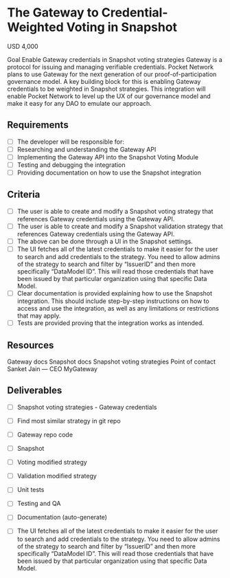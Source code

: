 # The Gateway to Credential-Weighted Voting in Snapshot

USD 4,000

Goal
Enable Gateway credentials in Snapshot voting strategies
Gateway is a protocol for issuing and managing verifiable credentials. Pocket Network plans to use Gateway for the next generation of our proof-of-participation governance model. A key building block for this is enabling Gateway credentials to be weighted in Snapshot strategies. This integration will enable Pocket Network to level up the UX of our governance model and make it easy for any DAO to emulate our approach.

## Requirements

- [ ] The developer will be responsible for:
- [ ] Researching and understanding the Gateway API
- [ ] Implementing the Gateway API into the Snapshot Voting Module
- [ ] Testing and debugging the integration
- [ ] Providing documentation on how to use the Snapshot integration

## Criteria

- [ ] The user is able to create and modify a Snapshot voting strategy that references Gateway credentials using the Gateway API.
- [ ] The user is able to create and modify a Snapshot validation strategy that references Gateway credentials using the Gateway API.
- [ ] The above can be done through a UI in the Snapshot settings.
- [ ] The UI fetches all of the latest credentials to make it easier for the user to search and add credentials to the strategy. You need to allow admins of the strategy to search and filter by “IssuerID” and then more specifically “DataModel ID”. This will read those credentials that have been issued by that particular organization using that specific Data Model.
- [ ] Clear documentation is provided explaining how to use the Snapshot integration. This should include step-by-step instructions on how to access and use the integration, as well as any limitations or restrictions that may apply.
- [ ] Tests are provided proving that the integration works as intended.

## Resources

Gateway docs
Snapshot docs
Snapshot voting strategies
Point of contact
Sanket Jain — CEO MyGateway

## Deliverables

- [ ] Snapshot voting strategies - Gateway credentials
- [ ] Find most similar strategy in git repo
- [ ] Gateway repo code
- [ ] Snapshot
- [ ] Voting modified strategy
- [ ] Validation modified strategy
- [ ] Unit tests
- [ ] Testing and QA
- [ ] Documentation (auto-generate)
- [ ] The UI fetches all of the latest credentials to make it easier for the user to search and add credentials to the strategy. You need to allow admins of the strategy to search and filter by “IssuerID” and then more specifically “DataModel ID”. This will read those credentials that have been issued by that particular organization using that specific Data Model.

